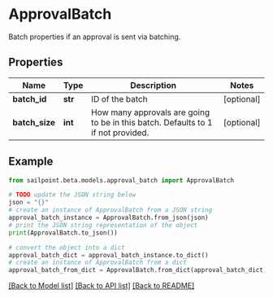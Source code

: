 # ApprovalBatch

Batch properties if an approval is sent via batching.

## Properties

Name | Type | Description | Notes
------------ | ------------- | ------------- | -------------
**batch_id** | **str** | ID of the batch | [optional] 
**batch_size** | **int** | How many approvals are going to be in this batch. Defaults to 1 if not provided. | [optional] 

## Example

```python
from sailpoint.beta.models.approval_batch import ApprovalBatch

# TODO update the JSON string below
json = "{}"
# create an instance of ApprovalBatch from a JSON string
approval_batch_instance = ApprovalBatch.from_json(json)
# print the JSON string representation of the object
print(ApprovalBatch.to_json())

# convert the object into a dict
approval_batch_dict = approval_batch_instance.to_dict()
# create an instance of ApprovalBatch from a dict
approval_batch_from_dict = ApprovalBatch.from_dict(approval_batch_dict)
```
[[Back to Model list]](../README.md#documentation-for-models) [[Back to API list]](../README.md#documentation-for-api-endpoints) [[Back to README]](../README.md)


